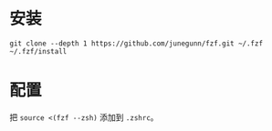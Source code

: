 # 安装

```shell
git clone --depth 1 https://github.com/junegunn/fzf.git ~/.fzf
~/.fzf/install
```

# 配置

把 `source <(fzf --zsh)` 添加到 `.zshrc`。